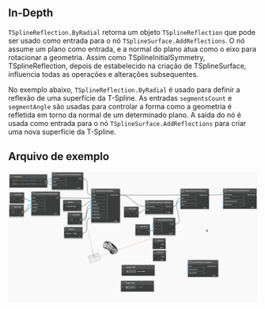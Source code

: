 ## In-Depth
`TSplineReflection.ByRadial` retorna um objeto `TSplineReflection` que pode ser usado como entrada para o nó `TSplineSurface.AddReflections`. O nó assume um plano como entrada, e a normal do plano atua como o eixo para rotacionar a geometria. Assim como TSplineInitialSymmetry, TSplineReflection, depois de estabelecido na criação de TSplineSurface, influencia todas as operações e alterações subsequentes.

No exemplo abaixo, `TSplineReflection.ByRadial` é usado para definir a reflexão de uma superfície da T-Spline. As entradas `segmentsCount` e `segmentAngle` são usadas para controlar a forma como a geometria é refletida em torno da normal de um determinado plano. A saída do nó é usada como entrada para o nó `TSplineSurface.AddReflections` para criar uma nova superfície da T-Spline.

## Arquivo de exemplo

![Example](./Autodesk.DesignScript.Geometry.TSpline.TSplineReflection.ByRadial_img.gif)

